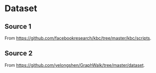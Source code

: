 # Dataset

## Source 1

From https://github.com/facebookresearch/kbc/tree/master/kbc/scripts.

## Source 2

From https://github.com/yelongshen/GraphWalk/tree/master/dataset.

